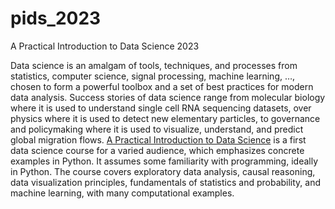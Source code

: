 # pids_2023
A Practical Introduction to Data Science 2023

Data science is an amalgam of tools, techniques, and processes from statistics, computer science, signal processing, machine learning, …, chosen to form a powerful toolbox and a set of best practices for modern data analysis. Success stories of data science range from molecular biology where it is used to understand single cell RNA sequencing datasets, over physics where it is used to detect new elementary particles, to governance and policymaking where it is used to visualize, understand, and predict global migration flows. [A Practical Introduction to Data Science](https://sada.dmi.unibas.ch/en/teaching/pids23) is a first data science course for a varied audience, which emphasizes concrete examples in Python. It assumes some familiarity with programming, ideally in Python. The course covers exploratory data analysis, causal reasoning, data visualization principles, fundamentals of statistics and probability, and machine learning, with many computational examples.
